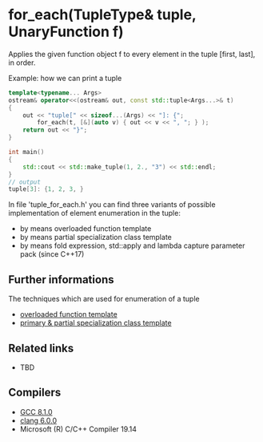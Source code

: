 # for_each(TupleType& tuple, UnaryFunction f)
Applies the given function object f to every element in the tuple [first, last], in order.

Example: how we can print a tuple
```cpp
template<typename... Args>
ostream& operator<<(ostream& out, const std::tuple<Args...>& t)
{
    out << "tuple[" << sizeof...(Args) << "]: {";
        for_each(t, [&](auto v) { out << v << ", "; } );
    return out << "}";
}

int main()
{
 	std::cout << std::make_tuple(1, 2., "3") << std::endl;
}
// output
tuple[3]: {1, 2, 3, }
```
In file 'tuple_for_each.h' you can find three variants of possible implementation of element enumeration in the tuple:
* by means overloaded function template 
* by means partial specialization class template
* by means fold expression, std::apply and lambda capture parameter pack (since C++17)

## Further informations
The techniques which are used for enumeration of a tuple
* [overloaded function template](http://cpplove.blogspot.com/2012/07/printing-tuples.html)
* [primary & partial specialization class template](https://books.google.com.ua/books?id=9DEJKhasp7gC&pg=PA74&lpg=PA74&dq=I/O+for+Tuples+Chapter+5:+Utilities&source=bl&ots=_a2eJ5LwSI&sig=GmtHoo_u9a53dYxJHL3NwbW81ms&hl=en&sa=X&ved=0ahUKEwiGzOmlkY_SAhULr1QKHd1JDw4Q6AEIGjAA#v=onepage&q=I%2FO%20for%20Tuples%20Chapter%205%3A%20Utilities&f=false) 

## Related links
* TBD

## Compilers
* [GCC 8.1.0](https://wandbox.org/)
* [clang 6.0.0](https://wandbox.org/)
* Microsoft (R) C/C++ Compiler 19.14 

